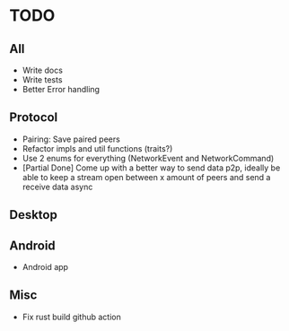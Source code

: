 # TODO

## All

- Write docs
- Write tests
- Better Error handling

## Protocol

- Pairing: Save paired peers
- Refactor impls and util functions (traits?)
- Use 2 enums for everything (NetworkEvent and NetworkCommand)
- [Partial Done] Come up with a better way to send data p2p, ideally be able to keep a stream open between x amount of peers and send a receive data async

## Desktop

## Android

- Android app

## Misc

- Fix rust build github action
